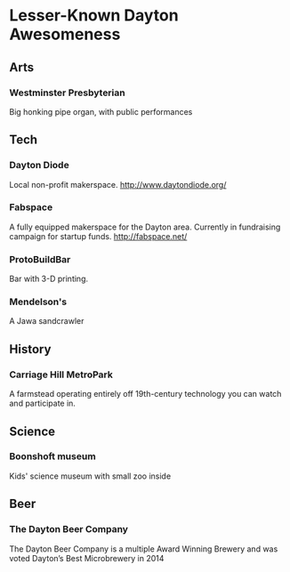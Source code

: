 # Lesser-Known Dayton Awesomeness

## Arts

### Westminster Presbyterian

Big honking pipe organ, with public performances

## Tech

### Dayton Diode

Local non-profit makerspace.
http://www.daytondiode.org/

### Fabspace

A fully equipped makerspace for the Dayton area.  Currently in fundraising campaign for startup funds.
http://fabspace.net/

### ProtoBuildBar
  
Bar with 3-D printing.  

### Mendelson's

A Jawa sandcrawler

## History

### Carriage Hill MetroPark

A farmstead operating entirely off 19th-century technology you can watch and participate in.

## Science

### Boonshoft museum

Kids' science museum with small zoo inside

## Beer

### The Dayton Beer Company

The Dayton Beer Company is a multiple Award Winning Brewery and was voted  Dayton’s Best Microbrewery in 2014

